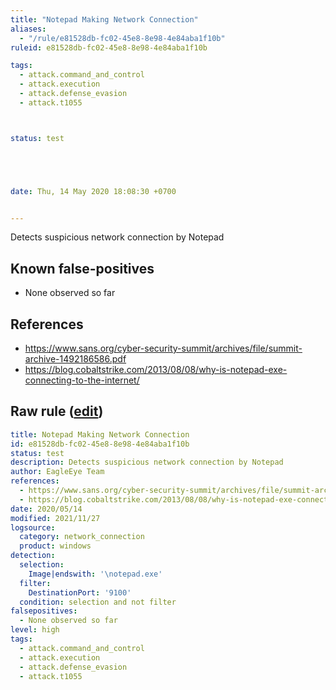 ```yaml
---
title: "Notepad Making Network Connection"
aliases:
  - "/rule/e81528db-fc02-45e8-8e98-4e84aba1f10b"
ruleid: e81528db-fc02-45e8-8e98-4e84aba1f10b

tags:
  - attack.command_and_control
  - attack.execution
  - attack.defense_evasion
  - attack.t1055



status: test





date: Thu, 14 May 2020 18:08:30 +0700


---
```


Detects suspicious network connection by Notepad

<!--more-->


## Known false-positives

* None observed so far



## References

* https://www.sans.org/cyber-security-summit/archives/file/summit-archive-1492186586.pdf
* https://blog.cobaltstrike.com/2013/08/08/why-is-notepad-exe-connecting-to-the-internet/


## Raw rule ([edit](https://github.com/SigmaHQ/sigma/edit/master/rules/windows/network_connection/net_connection_win_notepad_network_connection.yml))
```yaml
title: Notepad Making Network Connection
id: e81528db-fc02-45e8-8e98-4e84aba1f10b
status: test
description: Detects suspicious network connection by Notepad
author: EagleEye Team
references:
  - https://www.sans.org/cyber-security-summit/archives/file/summit-archive-1492186586.pdf
  - https://blog.cobaltstrike.com/2013/08/08/why-is-notepad-exe-connecting-to-the-internet/
date: 2020/05/14
modified: 2021/11/27
logsource:
  category: network_connection
  product: windows
detection:
  selection:
    Image|endswith: '\notepad.exe'
  filter:
    DestinationPort: '9100'
  condition: selection and not filter
falsepositives:
  - None observed so far
level: high
tags:
  - attack.command_and_control
  - attack.execution
  - attack.defense_evasion
  - attack.t1055

```
